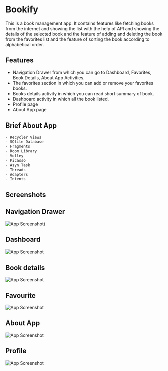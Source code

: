 # Bookify

This is a book management app. It contains features like fetching books from the internet and showing the list with the help of API and showing the details of the selected book and the feature of adding and deleting the book from the favorites list and the feature of sorting the book according to alphabetical order.


## Features

- Navigation Drawer from which you can go to Dashboard, Favorites, Book Details, About App Activities.
- The favorites section in which you can add or remove your favorites books.
- Books details activity in which you can read short summary of book.
- Dashboard activity in which all the book listed.
- Profile page
- About App page



## Brief About App
``` python
- Recycler Views
- SQlite Database
- Fragments
- Room Library
- Volley
- Picasso
- Asyn Task
- Threads
- Adapters
- Intents
```
## Screenshots

## Navigation Drawer
![App Screenshot](https://github.com/Frostyxnova/Bookify/blob/master/Screenshot_20220831_130217.png?raw=true))








## Dashboard
![App Screenshot](https://github.com/Frostyxnova/Bookify/blob/master/Screenshot_20220831_130331.png?raw=true)







## Book details
![App Screenshot](https://github.com/Frostyxnova/Bookify/blob/master/Screenshot_20220831_130401.png?raw=true)







## Favourite
![App Screenshot](https://github.com/Frostyxnova/Bookify/blob/master/Screenshot_20220831_130441.png?raw=true)







## About App
![App Screenshot](https://github.com/Frostyxnova/Bookify/blob/master/Screenshot_20220831_130504.png?raw=true)






## Profile 
![App Screenshot](https://github.com/Frostyxnova/Bookify/blob/master/Screenshot_20220831_130508.png?raw=true)
